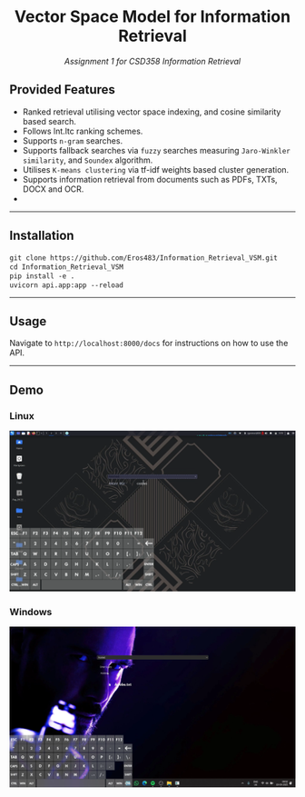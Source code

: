 # <div align="center">Vector Space Model for Information Retrieval</div>
<div align="center">
  <em>Assignment 1 for CSD358 Information Retrieval</em>
</div>

## Provided Features
- Ranked retrieval utilising vector space indexing, and cosine similarity based search.
- Follows lnt.ltc ranking schemes.
- Supports `n-gram` searches.
- Supports fallback searches via `fuzzy` searches measuring `Jaro-Winkler similarity`, and `Soundex` algorithm.
- Utilises `K-means clustering` via tf-idf weights based cluster generation.
- Supports information retrieval from documents such as PDFs, TXTs, DOCX and OCR.
- 
---
## Installation
```
git clone https://github.com/Eros483/Information_Retrieval_VSM.git
cd Information_Retrieval_VSM
pip install -e .
uvicorn api.app:app --reload
```
---

## Usage
Navigate to `http://localhost:8000/docs` for instructions on how to use the API.

---
## Demo

### Linux
[![Linux Demo](public/pictures/linux.png)](https://github.com/Eros483/Information_Retrieval_VSM/blob/main/public/videos/VSM-Linux.mp4)

### Windows
[![Windows Demo](public/pictures/windows.png)](https://github.com/Eros483/Information_Retrieval_VSM/blob/main/public/videos/VSM-Windows.mp4)


